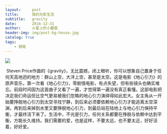 ```yaml
---
layout:     post
title:      我的光影生活
subtitle:   gravity
date:       2016-12-31
author:     火星上的小蘑菇
header-img: img/post-bg-house.jpg
catalog: true
tags:
    - 随笔
---
```


![](https://cdn.jsdelivr.net/gh/wuxiaoxiong1990/pic/71717971ly1g14t5v34i4j20go074ag9.jpg)

​	Steven Price作曲的《gravity》，无比震撼，闭上眼听，你可以想象自己置身于任何天高地迥的地方：群山上空，大洋上空，甚至是太空。这是电影《地心引力》的原声音乐，第一次看《地心引力》，零剧情电影，有点失望，但有些镜头也确实难忘。前段时间因为这首曲子又看了一遍，才觉得第一遍没有真正看懂。这部电影把决定我们命运但比空气更易被我们忽略的地心引力演绎得如此宏大。女主角从一开始要挣脱地心引力到太空寻找宁静，到后来必须要依赖地心引力才能逃离太空深渊，再到后来掉到水里又要挣脱地心引力，到最后站在陆地上与地心引力保持平衡，才最终活下来了。
​	生活中，不光是引力，任何关系都要在挣脱与依赖中达到平衡，方能长久维持。我们需要的爱，也是这样，不要太远，也不要太近，好好活着，好好爱。